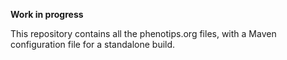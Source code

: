 **Work in progress**

This repository contains all the phenotips.org files, with a Maven configuration file for a standalone build.
